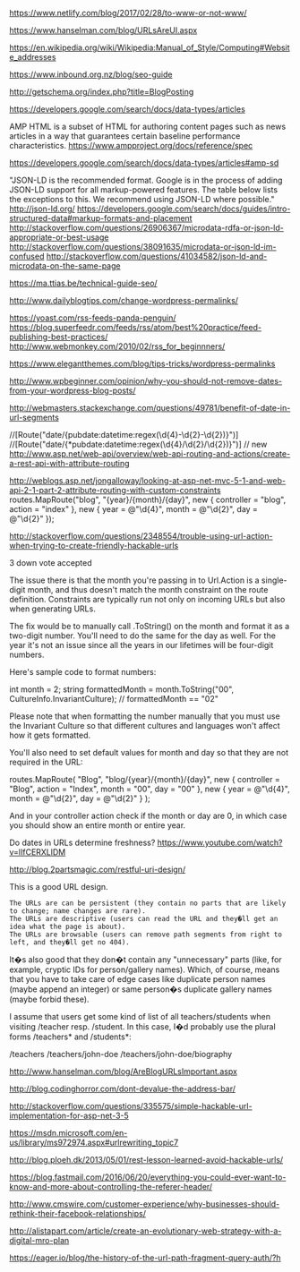 
https://www.netlify.com/blog/2017/02/28/to-www-or-not-www/


https://www.hanselman.com/blog/URLsAreUI.aspx

https://en.wikipedia.org/wiki/Wikipedia:Manual_of_Style/Computing#Website_addresses


https://www.inbound.org.nz/blog/seo-guide

http://getschema.org/index.php?title=BlogPosting

https://developers.google.com/search/docs/data-types/articles

AMP HTML is a subset of HTML for authoring content pages such as news articles in a way that guarantees certain baseline performance characteristics.
https://www.ampproject.org/docs/reference/spec

https://developers.google.com/search/docs/data-types/articles#amp-sd

"JSON-LD is the recommended format. Google is in the process of adding JSON-LD support for all markup-powered features. The table below lists the exceptions to this. We recommend using JSON-LD where possible."
http://json-ld.org/
https://developers.google.com/search/docs/guides/intro-structured-data#markup-formats-and-placement
http://stackoverflow.com/questions/26906367/microdata-rdfa-or-json-ld-appropriate-or-best-usage
http://stackoverflow.com/questions/38091635/microdata-or-json-ld-im-confused
http://stackoverflow.com/questions/41034582/json-ld-and-microdata-on-the-same-page


https://ma.ttias.be/technical-guide-seo/


http://www.dailyblogtips.com/change-wordpress-permalinks/


https://yoast.com/rss-feeds-panda-penguin/
https://blog.superfeedr.com/feeds/rss/atom/best%20practice/feed-publishing-best-practices/
http://www.webmonkey.com/2010/02/rss_for_beginnners/


https://www.elegantthemes.com/blog/tips-tricks/wordpress-permalinks

http://www.wpbeginner.com/opinion/why-you-should-not-remove-dates-from-your-wordpress-blog-posts/

http://webmasters.stackexchange.com/questions/49781/benefit-of-date-in-url-segments

//[Route("date/{pubdate:datetime:regex(\\d{4}-\\d{2}-\\d{2})}")]
//[Route("date/{*pubdate:datetime:regex(\\d{4}/\\d{2}/\\d{2})}")]  // new
http://www.asp.net/web-api/overview/web-api-routing-and-actions/create-a-rest-api-with-attribute-routing


http://weblogs.asp.net/jongalloway/looking-at-asp-net-mvc-5-1-and-web-api-2-1-part-2-attribute-routing-with-custom-constraints
routes.MapRoute("blog", "{year}/{month}/{day}",
    new { controller = "blog", action = "index" },
    new { year = @"\d{4}", month = @"\d{2}", day = @"\d{2}" });
	
http://stackoverflow.com/questions/2348554/trouble-using-url-action-when-trying-to-create-friendly-hackable-urls

 3
down vote
accepted
	

The issue there is that the month you're passing in to Url.Action is a single-digit month, and thus doesn't match the month constraint on the route definition. Constraints are typically run not only on incoming URLs but also when generating URLs.

The fix would be to manually call .ToString() on the month and format it as a two-digit number. You'll need to do the same for the day as well. For the year it's not an issue since all the years in our lifetimes will be four-digit numbers.

Here's sample code to format numbers:

int month = 2;
string formattedMonth = month.ToString("00", CultureInfo.InvariantCulture);
// formattedMonth == "02"

Please note that when formatting the number manually that you must use the Invariant Culture so that different cultures and languages won't affect how it gets formatted.

You'll also need to set default values for month and day so that they are not required in the URL:

routes.MapRoute( 
  "Blog", 
  "blog/{year}/{month}/{day}", 
  new { controller = "Blog", action = "Index", month = "00", day = "00" }, 
  new { year = @"\d{4}", month = @"\d{2}", day = @"\d{2}" } 
);

And in your controller action check if the month or day are 0, in which case you should show an entire month or entire year.

	

Do dates in URLs determine freshness? 
https://www.youtube.com/watch?v=lIfCERXLlDM

http://blog.2partsmagic.com/restful-uri-design/

This is a good URL design.

    The URLs are can be persistent (they contain no parts that are likely to change; name changes are rare).
    The URLs are descriptive (users can read the URL and they�ll get an idea what the page is about).
    The URLs are browsable (users can remove path segments from right to left, and they�ll get no 404).

It�s also good that they don�t contain any "unnecessary" parts (like, for example, cryptic IDs for person/gallery names). Which, of course, means that you have to take care of edge cases like duplicate person names (maybe append an integer) or same person�s duplicate gallery names (maybe forbid these).

I assume that users get some kind of list of all teachers/students when visiting /teacher resp. /student. In this case, I�d probably use the plural forms /teachers* and /students*:

/teachers
/teachers/john-doe
/teachers/john-doe/biography

http://www.hanselman.com/blog/AreBlogURLsImportant.aspx

http://blog.codinghorror.com/dont-devalue-the-address-bar/

http://stackoverflow.com/questions/335575/simple-hackable-url-implementation-for-asp-net-3-5

https://msdn.microsoft.com/en-us/library/ms972974.aspx#urlrewriting_topic7

http://blog.ploeh.dk/2013/05/01/rest-lesson-learned-avoid-hackable-urls/

https://blog.fastmail.com/2016/06/20/everything-you-could-ever-want-to-know-and-more-about-controlling-the-referer-header/

http://www.cmswire.com/customer-experience/why-businesses-should-rethink-their-facebook-relationships/

http://alistapart.com/article/create-an-evolutionary-web-strategy-with-a-digital-mro-plan

https://eager.io/blog/the-history-of-the-url-path-fragment-query-auth/?h
